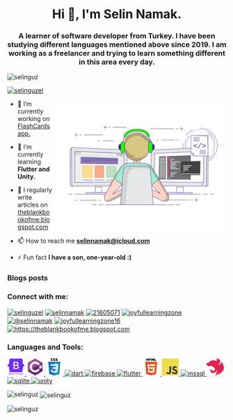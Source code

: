 <h1 align="center">Hi 👋, I'm Selin Namak.</h1>

<h3 align="center">A learner of software developer from Turkey. I have been studying different languages mentioned above since 2019. I am working as a freelancer and trying to learn something different in this area every day.</h3>

<p align="left"> <img src="https://komarev.com/ghpvc/?username=selinguz&label=Profile%20views&color=0e75b6&style=flat" alt="selinguz" /> </p>

<p align="left"> <a href="https://twitter.com/selinguzel" target="blank"><img src="https://img.shields.io/twitter/follow/selinguzel?logo=twitter&style=for-the-badge" alt="selinguzel" /></a> </p>

<img align="right" alt="Coding" width="400" src="https://raw.githubusercontent.com/devSouvik/devSouvik/master/gif3.gif">

- 🔭 I’m currently working on [FlashCards app.](https://play.google.com/store/apps/details?id=com.cemnamak.flash_cards)

- 🌱 I’m currently learning **Flutter and Unity.**

- 📝 I regularly write articles on [theblankbookofme.blogspot.com](theblankbookofme.blogspot.com)

- 📫 How to reach me **selinnamak@icloud.com**

- ⚡ Fun fact **I have a son, one-year-old :)**

### Blogs posts
<!-- BLOG-POST-LIST:START -->
<!-- BLOG-POST-LIST:END -->

<h3 align="left">Connect with me:</h3>
<p align="left">
<a href="https://twitter.com/selinguzel" target="blank"><img align="center" src="https://raw.githubusercontent.com/rahuldkjain/github-profile-readme-generator/master/src/images/icons/Social/twitter.svg" alt="selinguzel" height="30" width="40" /></a>
<a href="https://linkedin.com/in/selinnamak" target="blank"><img align="center" src="https://raw.githubusercontent.com/rahuldkjain/github-profile-readme-generator/master/src/images/icons/Social/linked-in-alt.svg" alt="selinnamak" height="30" width="40" /></a>
<a href="https://stackoverflow.com/users/21605071" target="blank"><img align="center" src="https://raw.githubusercontent.com/rahuldkjain/github-profile-readme-generator/master/src/images/icons/Social/stack-overflow.svg" alt="21605071" height="30" width="40" /></a>
<a href="https://instagram.com/joyfullearningzone" target="blank"><img align="center" src="https://raw.githubusercontent.com/rahuldkjain/github-profile-readme-generator/master/src/images/icons/Social/instagram.svg" alt="joyfullearningzone" height="30" width="40" /></a>
<a href="https://medium.com/@selinnamak" target="blank"><img align="center" src="https://raw.githubusercontent.com/rahuldkjain/github-profile-readme-generator/master/src/images/icons/Social/medium.svg" alt="@selinnamak" height="30" width="40" /></a>
<a href="https://www.youtube.com/c/joyfullearningzone16" target="blank"><img align="center" src="https://raw.githubusercontent.com/rahuldkjain/github-profile-readme-generator/master/src/images/icons/Social/youtube.svg" alt="joyfullearningzone16" height="30" width="40" /></a>
<a href="/https://theblankbookofme.blogspot.com" target="blank"><img align="center" src="https://raw.githubusercontent.com/rahuldkjain/github-profile-readme-generator/master/src/images/icons/Social/rss.svg" alt="https://theblankbookofme.blogspot.com" height="30" width="40" /></a>
</p>

<h3 align="left">Languages and Tools:</h3>
<p align="left"> <a href="https://getbootstrap.com" target="_blank" rel="noreferrer"> <img src="https://raw.githubusercontent.com/devicons/devicon/master/icons/bootstrap/bootstrap-plain-wordmark.svg" alt="bootstrap" width="40" height="40"/> </a> <a href="https://www.w3schools.com/cs/" target="_blank" rel="noreferrer"> <img src="https://raw.githubusercontent.com/devicons/devicon/master/icons/csharp/csharp-original.svg" alt="csharp" width="40" height="40"/> </a> <a href="https://www.w3schools.com/css/" target="_blank" rel="noreferrer"> <img src="https://raw.githubusercontent.com/devicons/devicon/master/icons/css3/css3-original-wordmark.svg" alt="css3" width="40" height="40"/> </a> <a href="https://dart.dev" target="_blank" rel="noreferrer"> <img src="https://www.vectorlogo.zone/logos/dartlang/dartlang-icon.svg" alt="dart" width="40" height="40"/> </a> <a href="https://firebase.google.com/" target="_blank" rel="noreferrer"> <img src="https://www.vectorlogo.zone/logos/firebase/firebase-icon.svg" alt="firebase" width="40" height="40"/> </a> <a href="https://flutter.dev" target="_blank" rel="noreferrer"> <img src="https://www.vectorlogo.zone/logos/flutterio/flutterio-icon.svg" alt="flutter" width="40" height="40"/> </a> <a href="https://www.w3.org/html/" target="_blank" rel="noreferrer"> <img src="https://raw.githubusercontent.com/devicons/devicon/master/icons/html5/html5-original-wordmark.svg" alt="html5" width="40" height="40"/> </a> <a href="https://developer.mozilla.org/en-US/docs/Web/JavaScript" target="_blank" rel="noreferrer"> <img src="https://raw.githubusercontent.com/devicons/devicon/master/icons/javascript/javascript-original.svg" alt="javascript" width="40" height="40"/> </a> <a href="https://www.microsoft.com/en-us/sql-server" target="_blank" rel="noreferrer"> <img src="https://www.svgrepo.com/show/303229/microsoft-sql-server-logo.svg" alt="mssql" width="40" height="40"/> </a> <a href="https://nestjs.com/" target="_blank" rel="noreferrer"> <img src="https://raw.githubusercontent.com/devicons/devicon/master/icons/nestjs/nestjs-plain.svg" alt="nestjs" width="40" height="40"/> </a> <a href="https://www.sqlite.org/" target="_blank" rel="noreferrer"> <img src="https://www.vectorlogo.zone/logos/sqlite/sqlite-icon.svg" alt="sqlite" width="40" height="40"/> </a> <a href="https://unity.com/" target="_blank" rel="noreferrer"> <img src="https://www.vectorlogo.zone/logos/unity3d/unity3d-icon.svg" alt="unity" width="40" height="40"/> </a> </p>

<p><img align="left" src="https://github-readme-stats.vercel.app/api/top-langs?username=selinguz&show_icons=true&locale=en&layout=compact" alt="selinguz" /></p>

<p>&nbsp;<img align="center" src="https://github-readme-stats.vercel.app/api?username=selinguz&show_icons=true&locale=en" alt="selinguz" /></p>

<p><img align="center" src="https://github-readme-streak-stats.herokuapp.com/?user=selinguz&" alt="selinguz" /></p>
